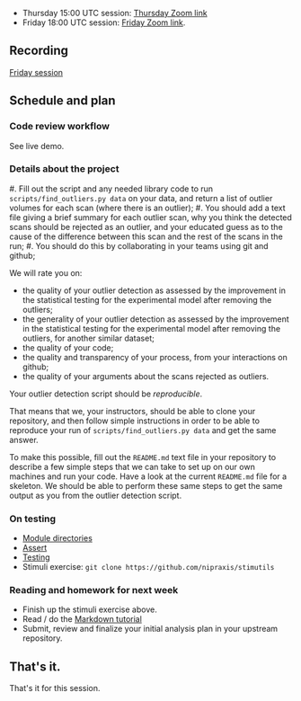 * Thursday 15:00 UTC session: [Thursday Zoom
  link](https://bham-ac-uk.zoom.us/j/85697917669?pwd=R09RRVoxSXl5YnVjVDVuN3NDM2lCdz09)
* Friday 18:00 UTC session: [Friday Zoom link](https://bham-ac-uk.zoom.us/j/82522323304?pwd=VjRRWDNkZjF5clBDd3FNNGJWcTUyZz09).

## Recording

[Friday
session](https://bham-ac-uk.zoom.us/rec/share/G7ACFdB7_EL33ldpwifTCQ4ClTKN4bXrYIBI9nprJVUFSLu8Yv1gFYkYw9EaZjuX.QUNmcw4Z6BbwanCO)

## Schedule and plan

### Code review workflow

See live demo.

### Details about the project

#. Fill out the script and any needed library code to run
   `scripts/find_outliers.py data` on your data, and return a list of
   outlier volumes for each scan (where there is an outlier);
#. You should add a text file giving a brief summary for each outlier scan,
   why you think the detected scans should be rejected as an outlier, and your
   educated guess as to the cause of the difference between this scan and the
   rest of the scans in the run;
#. You should do this by collaborating in your teams using git and github;

We will rate you on:

* the quality of your outlier detection as assessed by the improvement in the
  statistical testing for the experimental model after removing the outliers;
* the generality of your outlier detection as assessed by the improvement in
  the statistical testing for the experimental model after removing the
  outliers, for another similar dataset;
* the quality of your code;
* the quality and transparency of your process, from your interactions on
  github;
* the quality of your arguments about the scans rejected as outliers.

Your outlier detection script should be *reproducible*.

That means that we, your instructors, should be able to clone your repository,
and then follow simple instructions in order to be able to reproduce your run
of `scripts/find_outliers.py data` and get the same answer.

To make this possible, fill out the `README.md` text file in your repository
to describe a few simple steps that we can take to set up on our own machines
and run your code.  Have a look at the current `README.md` file for a
skeleton.  We should be able to perform these same steps to get the same
output as you from the outlier detection script.

### On testing

* [Module directories](https://textbook.nipraxis.org/module_directories)
* [Assert](https://textbook.nipraxis.org/assert)
* [Testing](https://textbook.nipraxis.org/on_testing)
* Stimuli exercise: `git clone https://github.com/nipraxis/stimutils`

### Reading and homework for next week

* Finish up the stimuli exercise above.
* Read / do the [Markdown tutorial](https://www.markdowntutorial.com)
* Submit, review and finalize your initial analysis plan in your upstream
  repository.

## That's it.

That's it for this session.
